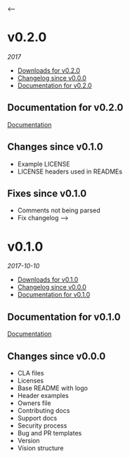 <--
# v0.2.0
_2017_
  - [Downloads for v0.2.0](https://github.com/okkur/reposeed/releases/tag/v0.2.0)
  - [Changelog since v0.0.0](#changes-since-v010)
  - [Documentation for v0.2.0](#documentation-for-v020)

## Documentation for v0.2.0
[Documentation](/tree/v0.2.0/docs)

## Changes since v0.1.0
  - Example LICENSE
  - LICENSE headers used in READMEs

## Fixes since v0.1.0
  - Comments not being parsed
  - Fix changelog
-->

# v0.1.0
_2017-10-10_
  - [Downloads for v0.1.0](https://github.com/okkur/reposeed/releases/tag/v0.1.0)
  - [Changelog since v0.0.0](#changes-since-v000)
  - [Documentation for v0.1.0](#documentation-for-v010)

## Documentation for v0.1.0
[Documentation](/tree/v0.1.0/docs)

## Changes since v0.0.0
  - CLA files
  - Licenses
  - Base README with logo
  - Header examples
  - Owners file
  - Contributing docs
  - Support docs
  - Security process
  - Bug and PR templates
  - Version
  - Vision structure
